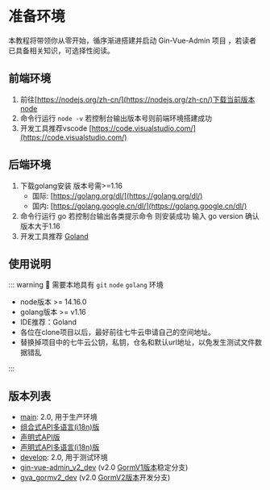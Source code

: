 
# 准备环境

本教程将带领你从零开始，循序渐进搭建并启动 Gin-Vue-Admin 项目 ，若读者已具备相关知识，可选择性阅读。


## 前端环境

1. 前往[https://nodejs.org/zh-cn/](https://nodejs.org/zh-cn/)下载当前版本node
2. 命令行运行 ```node -v``` 若控制台输出版本号则前端环境搭建成功
3. 开发工具推荐vscode [https://code.visualstudio.com/](https://code.visualstudio.com/)

## 后端环境

1. 下载golang安装 版本号需>=1.16
    - 国际: [https://golang.org/dl/](https://golang.org/dl/)
    - 国内: [https://golang.google.cn/dl/](https://golang.google.cn/dl/)
2. 命令行运行 go 若控制台输出各类提示命令 则安装成功 输入 go version 确认版本大于1.16
3. 开发工具推荐 [Goland](https://www.jetbrains.com/go/)



## 使用说明


::: warning 🧁 需要本地具有 `git` `node` `golang` 环境
- node版本 >= 14.16.0
- golang版本 >= v1.16
- IDE推荐：Goland
- 各位在clone项目以后，最好前往七牛云申请自己的空间地址。
- 替换掉项目中的七牛云公钥，私钥，仓名和默认url地址，以免发生测试文件数据错乱

:::





## 版本列表

- [main](https://github.com/flipped-aurora/gin-vue-admin/tree/main): 2.0, 用于生产环境
- [组合式API多语言(i18n)版](https://github.com/flipped-aurora/gin-vue-admin/tree/i18n-dev-new)
- [声明式API版](https://github.com/flipped-aurora/gin-vue-admin/tree/v2.4.x)
- [声明式API多语言(i18n)版](https://github.com/flipped-aurora/gin-vue-admin/tree/i18n-dev)
- [develop](https://github.com/flipped-aurora/gin-vue-admin/tree/develop): 2.0, 用于测试环境
- [gin-vue-admin_v2_dev](https://github.com/flipped-aurora/gin-vue-admin/tree/gin-vue-admin_v2_dev) (v2.0 [GormV1版本](https://v1.gorm.io/)稳定分支)
- [gva_gormv2_dev](https://github.com/flipped-aurora/gin-vue-admin/tree/gva_gormv2_dev) (v2.0 [GormV2版本](https://v2.gorm.io/)开发分支)

